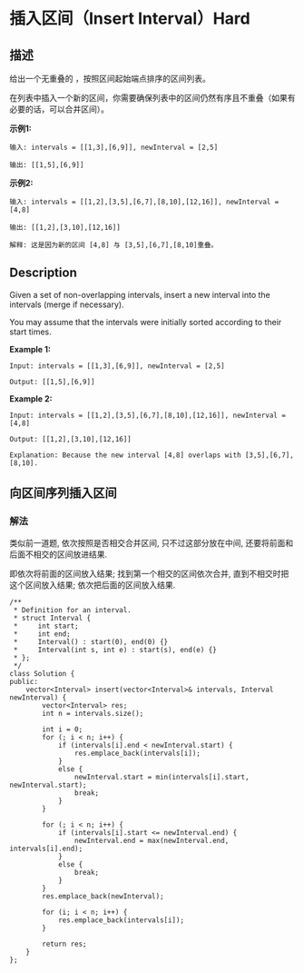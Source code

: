 # 插入区间（Insert Interval）Hard
## 描述
给出一个无重叠的 ，按照区间起始端点排序的区间列表。

在列表中插入一个新的区间，你需要确保列表中的区间仍然有序且不重叠（如果有必要的话，可以合并区间）。

**示例1:**
```
输入: intervals = [[1,3],[6,9]], newInterval = [2,5]

输出: [[1,5],[6,9]]

```

**示例2:**
```
输入: intervals = [[1,2],[3,5],[6,7],[8,10],[12,16]], newInterval = [4,8]

输出: [[1,2],[3,10],[12,16]]

解释: 这是因为新的区间 [4,8] 与 [3,5],[6,7],[8,10]重叠。
```

## Description
Given a set of non-overlapping intervals, insert a new interval into the intervals (merge if necessary).

You may assume that the intervals were initially sorted according to their start times.

**Example 1:**
```
Input: intervals = [[1,3],[6,9]], newInterval = [2,5]

Output: [[1,5],[6,9]]
```


**Example 2:**
```
Input: intervals = [[1,2],[3,5],[6,7],[8,10],[12,16]], newInterval = [4,8]

Output: [[1,2],[3,10],[12,16]]

Explanation: Because the new interval [4,8] overlaps with [3,5],[6,7],[8,10].
```


## 向区间序列插入区间
### 解法
类似前一道题, 依次按照是否相交合并区间, 只不过这部分放在中间, 还要将前面和后面不相交的区间放进结果.

即依次将前面的区间放入结果; 找到第一个相交的区间依次合并, 直到不相交时把这个区间放入结果; 依次把后面的区间放入结果.
```
/**
 * Definition for an interval.
 * struct Interval {
 *     int start;
 *     int end;
 *     Interval() : start(0), end(0) {}
 *     Interval(int s, int e) : start(s), end(e) {}
 * };
 */
class Solution {
public:
    vector<Interval> insert(vector<Interval>& intervals, Interval newInterval) {
        vector<Interval> res;
        int n = intervals.size();
        
        int i = 0;
        for (; i < n; i++) {
            if (intervals[i].end < newInterval.start) {
                res.emplace_back(intervals[i]);
            }
            else {
                newInterval.start = min(intervals[i].start, newInterval.start);
                break;
            }
        }
        
        for (; i < n; i++) {
            if (intervals[i].start <= newInterval.end) {
                newInterval.end = max(newInterval.end, intervals[i].end);
            }
            else {
                break;
            }
        }
        res.emplace_back(newInterval);
        
        for (i; i < n; i++) {
            res.emplace_back(intervals[i]);
        }
        
        return res;
    }
};
```